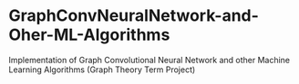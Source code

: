 # GraphConvNeuralNetwork-and-Oher-ML-Algorithms
Implementation of Graph Convolutional Neural Network and other Machine Learning Algorithms (Graph Theory Term Project)
